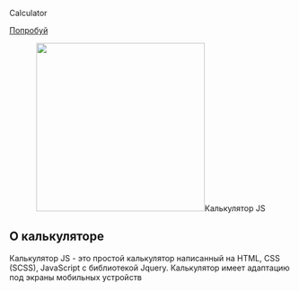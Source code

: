  Calculator

[Попробуй](https://chaplingleb.github.io/Calculator/)

<p align="center"><img src="https://sun9-18.userapi.com/impg/vJFMG_yVmwdr4LPs_Q_guRKMwmGbcoM1TMl7dA/KFPCNu1p0gI.jpg?size=500x500&quality=96&proxy=1&sign=a2e0d11f1df18a84230912f350a61581&type=album" width="300">Калькулятор JS</p>

## О калькуляторе
Калькулятор JS - это простой калькулятор написанный на HTML, CSS (SCSS), JavaScript с библиотекой Jquery.
Калькулятор имеет адаптацию под экраны мобильных устройств
